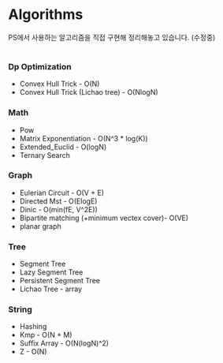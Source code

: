 # Algorithms
PS에서 사용하는 알고리즘을 직접 구현해 정리해놓고 있습니다. (수정중)
<br>
<br>
### Dp Optimization
* Convex Hull Trick - O(N)
* Convex Hull Trick (Lichao tree) - O(NlogN)
### Math  
* Pow
* Matrix Exponentiation - O(N^3 * log(K))
* Extended_Euclid - O(logN)
* Ternary Search
### Graph  
* Eulerian Circuit - O(V + E)
* Directed Mst - O(ElogE)
* Dinic - O(min(fE, V^2E))
* Bipartite matching (+minimum vectex cover)- O(VE)
* planar graph
### Tree  
* Segment Tree
* Lazy Segment Tree
* Persistent Segment Tree
* Lichao Tree - array
### String
* Hashing
* Kmp - O(N + M)
* Suffix Array - O(N(logN)^2)
* Z - O(N)
